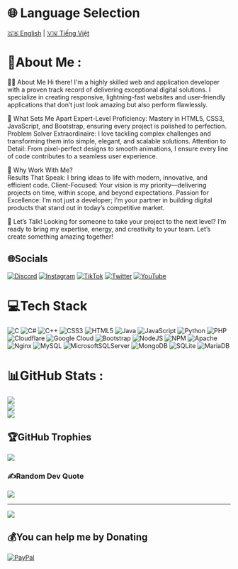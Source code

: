 # 🌐 Language Selection
[🇬🇧 English](#readme-english) | [🇻🇳 Tiếng Việt](#readme-vietnamese)

<a id="readme-english"></a>
# 💫About Me :
👨‍💻 About Me
Hi there! I'm a highly skilled web and application developer with a proven track record of delivering exceptional digital solutions. I specialize in creating responsive, lightning-fast websites and user-friendly applications that don’t just look amazing but also perform flawlessly.

🚀 What Sets Me Apart
Expert-Level Proficiency: Mastery in HTML5, CSS3, JavaScript, and Bootstrap, ensuring every project is polished to perfection.
Problem Solver Extraordinaire: I love tackling complex challenges and transforming them into simple, elegant, and scalable solutions.
Attention to Detail: From pixel-perfect designs to smooth animations, I ensure every line of code contributes to a seamless user experience.

🌟 Why Work With Me?  
Results That Speak: I bring ideas to life with modern, innovative, and efficient code.
Client-Focused: Your vision is my priority—delivering projects on time, within scope, and beyond expectations.
Passion for Excellence: I’m not just a developer; I’m your partner in building digital products that stand out in today’s competitive market.

💬 Let’s Talk!
Looking for someone to take your project to the next level? I’m ready to bring my expertise, energy, and creativity to your team. Let’s create something amazing together!

## 🌐Socials
[![Discord](https://img.shields.io/badge/Discord-%237289DA.svg?logo=discord&logoColor=white)](htttps://discord.gg/nugget282) [![Instagram](https://img.shields.io/badge/Instagram-%23E4405F.svg?logo=Instagram&logoColor=white)](https://instagram.com/https://www.instagram.com/bmanhtuan2802) [![TikTok](https://img.shields.io/badge/TikTok-%23000000.svg?logo=TikTok&logoColor=white)](https://tiktok.com/@https://www.tiktok.com/@capyboiii_28) [![Twitter](https://img.shields.io/badge/Twitter-%231DA1F2.svg?logo=Twitter&logoColor=white)](https://twitter.com/https://x.com/buituan282) [![YouTube](https://img.shields.io/badge/YouTube-%23FF0000.svg?logo=YouTube&logoColor=white)](https://youtube.com/c/https://www.youtube.com/@Tuancute28) 

# 💻Tech Stack
![C](https://img.shields.io/badge/c-%2300599C.svg?style=for-the-badge&logo=c&logoColor=white) ![C#](https://img.shields.io/badge/c%23-%23239120.svg?style=for-the-badge&logo=c-sharp&logoColor=white) ![C++](https://img.shields.io/badge/c++-%2300599C.svg?style=for-the-badge&logo=c%2B%2B&logoColor=white) ![CSS3](https://img.shields.io/badge/css3-%231572B6.svg?style=for-the-badge&logo=css3&logoColor=white) ![HTML5](https://img.shields.io/badge/html5-%23E34F26.svg?style=for-the-badge&logo=html5&logoColor=white) ![Java](https://img.shields.io/badge/java-%23ED8B00.svg?style=for-the-badge&logo=java&logoColor=white) ![JavaScript](https://img.shields.io/badge/javascript-%23323330.svg?style=for-the-badge&logo=javascript&logoColor=%23F7DF1E) ![Python](https://img.shields.io/badge/python-3670A0?style=for-the-badge&logo=python&logoColor=ffdd54) ![PHP](https://img.shields.io/badge/php-%23777BB4.svg?style=for-the-badge&logo=php&logoColor=white) ![Cloudflare](https://img.shields.io/badge/Cloudflare-F38020?style=for-the-badge&logo=Cloudflare&logoColor=white) ![Google Cloud](https://img.shields.io/badge/Google%20Cloud-%234285F4.svg?style=for-the-badge&logo=google-cloud&logoColor=white) ![Bootstrap](https://img.shields.io/badge/bootstrap-%23563D7C.svg?style=for-the-badge&logo=bootstrap&logoColor=white) ![NodeJS](https://img.shields.io/badge/node.js-6DA55F?style=for-the-badge&logo=node.js&logoColor=white) ![NPM](https://img.shields.io/badge/NPM-%23000000.svg?style=for-the-badge&logo=npm&logoColor=white) ![Apache](https://img.shields.io/badge/apache-%23D42029.svg?style=for-the-badge&logo=apache&logoColor=white) ![Nginx](https://img.shields.io/badge/nginx-%23009639.svg?style=for-the-badge&logo=nginx&logoColor=white) ![MySQL](https://img.shields.io/badge/mysql-%2300f.svg?style=for-the-badge&logo=mysql&logoColor=white) ![MicrosoftSQLServer](https://img.shields.io/badge/Microsoft%20SQL%20Sever-CC2927?style=for-the-badge&logo=microsoft%20sql%20server&logoColor=white) ![MongoDB](https://img.shields.io/badge/MongoDB-%234ea94b.svg?style=for-the-badge&logo=mongodb&logoColor=white) ![SQLite](https://img.shields.io/badge/sqlite-%2307405e.svg?style=for-the-badge&logo=sqlite&logoColor=white) ![MariaDB](https://img.shields.io/badge/MariaDB-003545?style=for-the-badge&logo=mariadb&logoColor=white)
# 📊GitHub Stats :
![](https://github-readme-stats.vercel.app/api?username=manhtuan28&theme=react&hide_border=false&include_all_commits=true&count_private=false)<br/>
![](https://github-readme-streak-stats.herokuapp.com/?user=manhtuan28&theme=react&hide_border=false)<br/>
![](https://github-readme-stats.vercel.app/api/top-langs/?username=manhtuan28&theme=react&hide_border=false&include_all_commits=true&count_private=false&layout=compact)

## 🏆GitHub Trophies
![](https://github-trophies.vercel.app/?username=manhtuan28&theme=radical&no-frame=false&no-bg=false&margin-w=4)

### ✍️Random Dev Quote
![](https://quotes-github-readme.vercel.app/api?type=horizontal&theme=dark)

---
[![](https://visitcount.itsvg.in/api?id=manhtuan28&icon=4&color=0)](https://visitcount.itsvg.in)

  ## 💰You can help me by Donating
  [![PayPal](https://img.shields.io/badge/PayPal-00457C?style=for-the-badge&logo=paypal&logoColor=white)](https://paypal.me/buituan282) 

  <!-- Proudly created with GPRM ( https://gprm.itsvg.in ) -->
